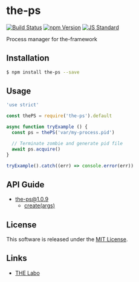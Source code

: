 the-ps
==========

<!---
This file is generated by ape-tmpl. Do not update manually.
--->

<!-- Badge Start -->
<a name="badges"></a>

[![Build Status][bd_travis_shield_url]][bd_travis_url]
[![npm Version][bd_npm_shield_url]][bd_npm_url]
[![JS Standard][bd_standard_shield_url]][bd_standard_url]

[bd_repo_url]: https://github.com/the-labo/the-ps
[bd_travis_url]: http://travis-ci.org/the-labo/the-ps
[bd_travis_shield_url]: http://img.shields.io/travis/the-labo/the-ps.svg?style=flat
[bd_travis_com_url]: http://travis-ci.com/the-labo/the-ps
[bd_travis_com_shield_url]: https://api.travis-ci.com/the-labo/the-ps.svg?token=
[bd_license_url]: https://github.com/the-labo/the-ps/blob/master/LICENSE
[bd_codeclimate_url]: http://codeclimate.com/github/the-labo/the-ps
[bd_codeclimate_shield_url]: http://img.shields.io/codeclimate/github/the-labo/the-ps.svg?style=flat
[bd_codeclimate_coverage_shield_url]: http://img.shields.io/codeclimate/coverage/github/the-labo/the-ps.svg?style=flat
[bd_gemnasium_url]: https://gemnasium.com/the-labo/the-ps
[bd_gemnasium_shield_url]: https://gemnasium.com/the-labo/the-ps.svg
[bd_npm_url]: http://www.npmjs.org/package/the-ps
[bd_npm_shield_url]: http://img.shields.io/npm/v/the-ps.svg?style=flat
[bd_standard_url]: http://standardjs.com/
[bd_standard_shield_url]: https://img.shields.io/badge/code%20style-standard-brightgreen.svg

<!-- Badge End -->


<!-- Description Start -->
<a name="description"></a>

Process manager for the-framework

<!-- Description End -->


<!-- Overview Start -->
<a name="overview"></a>



<!-- Overview End -->


<!-- Sections Start -->
<a name="sections"></a>

<!-- Section from "doc/guides/01.Installation.md.hbs" Start -->

<a name="section-doc-guides-01-installation-md"></a>

Installation
-----

```bash
$ npm install the-ps --save
```


<!-- Section from "doc/guides/01.Installation.md.hbs" End -->

<!-- Section from "doc/guides/02.Usage.md.hbs" Start -->

<a name="section-doc-guides-02-usage-md"></a>

Usage
---------

```javascript
'use strict'

const thePS = require('the-ps').default

async function tryExample () {
  const ps = thePS('var/my-process.pid')

  // Terminate zombie and generate pid file
  await ps.acquire()
}

tryExample().catch((err) => console.error(err))

```


<!-- Section from "doc/guides/02.Usage.md.hbs" End -->

<!-- Section from "doc/guides/10.API Guide.md.hbs" Start -->

<a name="section-doc-guides-10-a-p-i-guide-md"></a>

API Guide
-----

+ [the-ps@1.0.9](./doc/api/api.md)
  + [create(args)](./doc/api/api.md#the-ps-function-create)


<!-- Section from "doc/guides/10.API Guide.md.hbs" End -->


<!-- Sections Start -->


<!-- LICENSE Start -->
<a name="license"></a>

License
-------
This software is released under the [MIT License](https://github.com/the-labo/the-ps/blob/master/LICENSE).

<!-- LICENSE End -->


<!-- Links Start -->
<a name="links"></a>

Links
------

+ [THE Labo][t_h_e_labo_url]

[t_h_e_labo_url]: https://github.com/the-labo

<!-- Links End -->

